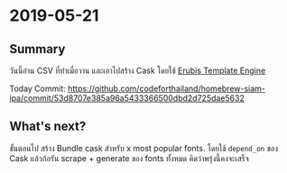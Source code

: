 # 2019-05-21

## Summary
วันนี้อ่าน CSV ที่ทำเมื่อวาน และเอาไปสร้าง Cask โดยใช้ [Erubis Template Engine][erubis]

Today Commit: https://github.com/codeforthailand/homebrew-siam-ipa/commit/53d8707e385a96a5433366500dbd2d725dae5632

## What's next?
ขั้นตอนไป สร้าง Bundle cask สำหรับ x most popular fonts. โดยใช้ `depend_on` ของ Cask
แล้วก้อรัน scrape + generate ของ fonts ทั้งหมด คิดว่าพรุ่งนี้คงจะเสร็จ

[erubis]: http://www.kuwata-lab.com/erubis/